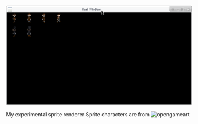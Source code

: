 
![](https://github.com/izz-j/mariko/raw/master/sprites-preview.png)


My experimental sprite renderer
Sprite characters are from ![opengameart](https://opengameart.org/)
